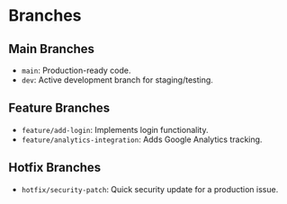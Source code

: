 # Branches

## Main Branches

- `main`: Production-ready code.
- `dev`: Active development branch for staging/testing.

## Feature Branches

- `feature/add-login`: Implements login functionality.
- `feature/analytics-integration`: Adds Google Analytics tracking.

## Hotfix Branches

- `hotfix/security-patch`: Quick security update for a production issue.
